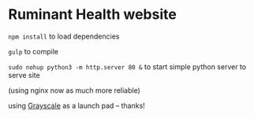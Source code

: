 # Ruminant Health website

`npm install` to load dependencies

`gulp` to compile

`sudo nohup python3 -m http.server 80 &` to start simple python server to serve site

(using nginx now as much more reliable)

using [Grayscale](https://startbootstrap.com/template-overviews/grayscale/) as a launch pad – thanks!
